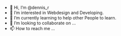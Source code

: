 - 👋 Hi, I’m @dennis_r
- 👀 I’m interested in Webdesign and Developing.
- 🌱 I’m currently learning to help other People to learn.
- 💞️ I’m looking to collaborate on ...
- 📫 How to reach me ...

<!---
dannyglobe45/dannyglobe45 is a ✨ special ✨ repository because its `README.md` (this file) appears on your GitHub profile.
You can click the Preview link to take a look at your changes.
--->
